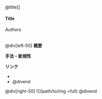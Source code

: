 @title[]
#### Title
###### Authors
@div[left-50]
__概要__

__手法・新規性__

__リンク__
- []()
- []()
@divend

@div[right-50]
![](path/to/img =full)
@divend